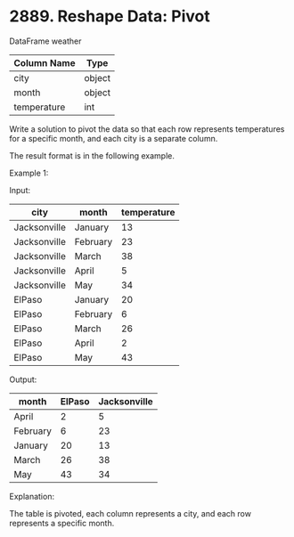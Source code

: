 # 2889. Reshape Data: Pivot

DataFrame weather

| Column Name | Type   |
|-------------|--------|
| city        | object |
| month       | object |
| temperature | int    |

Write a solution to pivot the data so that each row represents temperatures for a specific month, and each city is a separate column.

The result format is in the following example.

 

Example 1:

Input:

| city         | month    | temperature |
|--------------|----------|-------------|
| Jacksonville | January  | 13          |
| Jacksonville | February | 23          |
| Jacksonville | March    | 38          |
| Jacksonville | April    | 5           |
| Jacksonville | May      | 34          |
| ElPaso       | January  | 20          |
| ElPaso       | February | 6           |
| ElPaso       | March    | 26          |
| ElPaso       | April    | 2           |
| ElPaso       | May      | 43          |

Output:

| month    | ElPaso | Jacksonville |
|----------|--------|--------------|
| April    | 2      | 5            |
| February | 6      | 23           |
| January  | 20     | 13           |
| March    | 26     | 38           |
| May      | 43     | 34           |

Explanation:

The table is pivoted, each column represents a city, and each row represents a specific month.
